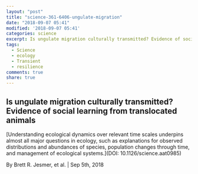 ```yaml
---
layout: "post"
title: "science-361-6406-ungulate-migration"
date: "2018-09-07 05:41"
modified: '2018-09-07 05:41'
categories: science
excerpt: Is ungulate migration culturally transmitted? Evidence of social learning from translocated animals
tags:
  - Science
  - ecology
  - Transient
  - resilience
comments: true
share: true
---
```


## Is ungulate migration culturally transmitted? Evidence of social learning from translocated animals

[Understanding ecological dynamics over relevant time scales underpins almost all major questions in ecology, such as explanations for observed distributions and abundances of species, population changes through time, and management of ecological systems.](DOI: 10.1126/science.aat0985)

By Brett R. Jesmer, et al. | Sep 5th, 2018
